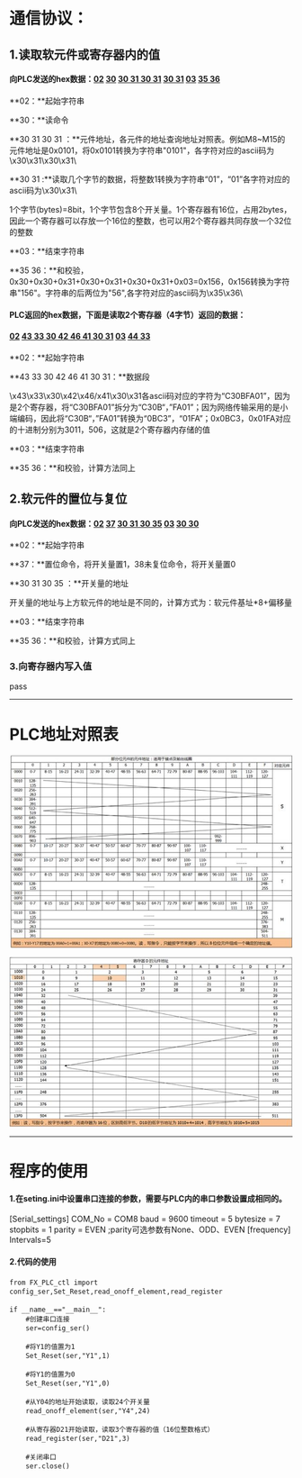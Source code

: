 # 通信协议：

## 1.读取软元件或寄存器内的值

#### 向PLC发送的hex数据：<u>02</u> <u>30</u> <u>30 31 30 31</u> <u>30 31</u> <u>03</u> <u>35 36</u> 

**02：**起始字符串

**30：**读命令

**30 31 30 31 ：**元件地址，各元件的地址查询地址对照表。例如M8~M15的元件地址是0x0101，将0x0101转换为字符串"0101"，各字符对应的ascii码为\x30\x31\\x30\x31\

**30 31 :**读取几个字节的数据，将整数1转换为字符串“01”，“01”各字符对应的ascii码为\x30\x31\\

​            1个字节(bytes)=8bit，1个字节包含8个开关量。1个寄存器有16位，占用2bytes，因此一个寄存器可以存放一个16位的整数，也可以用2个寄存器共同存放一个32位的整数

**03：**结束字符串

**35 36：**和校验，0x30+0x30+0x31+0x30+0x31+0x30+0x31+0x03=0x156，0x156转换为字符串"156"。字符串的后两位为"56",各字符对应的ascii码为\x35\x36\



#### PLC返回的hex数据，下面是读取2个寄存器（4字节）返回的数据：

#### <u>02</u> <u>43 33 30 42 46 41 30 31</u> <u>03</u> <u>44 33</u>

**02：**起始字符串

**43 33 30 42 46 41 30 31：**数据段

\x43\x33\x30\x42\x46/x41\x30\x31各ascii码对应的字符为“C30BFA01”，因为是2个寄存器，将“C30BFA01”拆分为“C30B“，”FA01”；因为网络传输采用的是小端编码，因此将“C30B“，”FA01”转换为“0BC3”，“01FA”；0x0BC3，0x01FA对应的十进制分别为3011，506，这就是2个寄存器内存储的值

**03：**结束字符串

**35 36：**和校验，计算方法同上



## 2.软元件的置位与复位

#### 向PLC发送的hex数据：<u>02</u> <u>37</u> <u>30 31 30 35</u> <u>03</u> <u>30 30</u>

**02：**起始字符串

**37：**置位命令，将开关量置1，38未复位命令，将开关量置0

**30 31 30 35 ：**开关量的地址

开关量的地址与上方软元件的地址是不同的，计算方式为：软元件基址*8+偏移量

**03：**结束字符串

**35 36：**和校验，计算方式同上



### 3.向寄存器内写入值

pass

------



# PLC地址对照表

![软元件地址](https://github.com/102757017/FX_PLC_communication/raw/master/address1.png)

![寄存器地址](https://github.com/102757017/FX_PLC_communication/raw/master/address2.png)

------



# 程序的使用

#### 1.在seting.ini中设置串口连接的参数，需要与PLC内的串口参数设置成相同的。

[Serial_settings]
COM_No = COM8
baud = 9600
timeout = 5
bytesize = 7
stopbits = 1
parity = EVEN
;parity可选参数有None、ODD、EVEN
[frequency]
Intervals=5

#### 2.代码的使用

```
from FX_PLC_ctl import config_ser,Set_Reset,read_onoff_element,read_register

if __name__=="__main__":
    #创建串口连接
    ser=config_ser()
    
    #将Y1的值置为1
    Set_Reset(ser,"Y1",1)
    
  	#将Y1的值置为0
    Set_Reset(ser,"Y1",0)
    
    #从Y04的地址开始读取，读取24个开关量
    read_onoff_element(ser,"Y4",24)
    
    #从寄存器D21开始读取，读取3个寄存器的值（16位整数格式）
    read_register(ser,"D21",3)
    
    #关闭串口
    ser.close()

```

